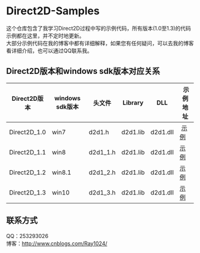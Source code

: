 # Direct2D-Samples
这个仓库包含了我学习Direct2D过程中写的示例代码，所有版本(1.0至1.3)的代码示例都在这里，并不定时地更新。</br>
大部分示例代码在我的博客中都有详细解释，如果您有任何疑问，可以去我的博客看详细介绍，也可以通过QQ联系我。

## Direct2D版本和windows sdk版本对应关系

| Direct2D版本 | windows sdk版本 | 头文件 | Library | DLL | 示例地址 |
| ----|----|----|----|----|----|
| Direct2D_1.0 | win7   | d2d1.h   | d2d1.lib | d2d1.dll | [示例](https://github.com/Ray1024/Direct2D/tree/master/Direct2D_1.0) |
| Direct2D_1.1 | win8   | d2d1_1.h | d2d1.lib | d2d1.dll | [示例](https://github.com/Ray1024/Direct2D/tree/master/Direct2D_1.1) |
| Direct2D_1.2 | win8.1 | d2d1_2.h | d2d1.lib | d2d1.dll | [示例](https://github.com/Ray1024/Direct2D/tree/master/Direct2D_1.2) |
| Direct2D_1.3 | win10  | d2d1_3.h | d2d1.lib | d2d1.dll | [示例](https://github.com/Ray1024/Direct2D/tree/master/Direct2D_1.3) |

## 联系方式
QQ：253293026</br>
博客：http://www.cnblogs.com/Ray1024/
